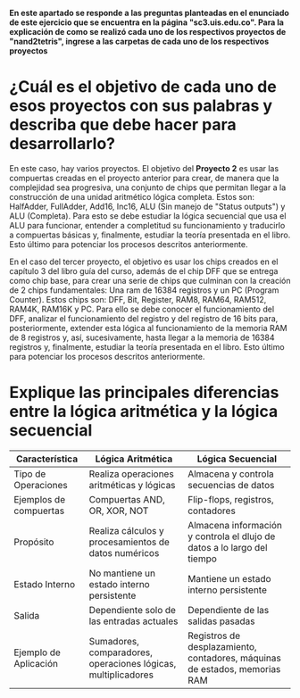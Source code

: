 **En este apartado se responde a las preguntas planteadas en el enunciado de este ejercicio que se encuentra en la página "sc3.uis.edu.co". Para la explicación de como se realizó cada uno de los respectivos proyectos de "nand2tetris", ingrese a las carpetas de cada uno de los respectivos proyectos**

# ¿Cuál es el objetivo de cada uno de esos proyectos con sus palabras y describa que debe hacer para desarrollarlo?
En este caso, hay varios proyectos. El objetivo del **Proyecto 2** es usar las compuertas creadas en el proyecto anterior para crear, de manera que la complejidad sea progresiva, una conjunto de chips que permitan llegar a la construcción de una unidad aritmético lógica completa. Estos son: HalfAdder, FullAdder, Add16, Inc16, ALU (Sin manejo de "Status outputs") y ALU (Completa). Para esto se debe estudiar la lógica secuencial que usa el ALU para funcionar, entender a completitud su funcionamiento y traducirlo a compuertas básicas y, finalmente, estudiar la teoría presentada en el libro. Esto último para potenciar los procesos descritos anteriormente.

En el caso del tercer proyecto, el objetivo es usar los chips creados en el capítulo 3 del libro guía del curso, además de el chip DFF que se entrega como chip base, para crear una serie de chips que culminan con la creación de 2 chips fundamentales: Una ram de 16384 registros y un PC (Program Counter). Estos chips son: DFF, Bit, Register, RAM8, RAM64, RAM512, RAM4K, RAM16K y PC. Para ello se debe conocer el funcionamiento del DFF, analizar el funcionamiento del registro y del registro de 16 bits para, posteriormente, extender esta lógica al funcionamiento de la memoria RAM de 8 registros y, así, sucesivamente, hasta llegar a la memoria de 16384 registros y, finalmente, estudiar la teoría presentada en el libro. Esto último para potenciar los procesos descritos anteriormente.

# Explique las principales diferencias entre la lógica aritmética y la lógica secuencial

| Característica          | Lógica Aritmética     | Lógica Secuencial     |
|-------------------------|-----------------------|-----------------------|
| Tipo de Operaciones     | Realiza operaciones aritméticas y lógicas  | Almacena y controla secuencias de datos |
| Ejemplos de compuertas  | Compuertas AND, OR, XOR, NOT | Flip-flops, registros, contadores|
| Propósito               | Realiza cálculos y procesamientos de datos numéricos | Almacena información y controla el dlujo de datos a lo largo del tiempo  |
| Estado Interno          | No mantiene un estado interno persistente | Mantiene un estado interno persistente    |
| Salida                  | Dependiente solo de las entradas actuales  | Dependiente de las salidas pasadas     |
| Ejemplo de Aplicación   | Sumadores, comparadores, operaciones lógicas, multiplicadores  | Registros de desplazamiento, contadores, máquinas de estados, memorias RAM |
